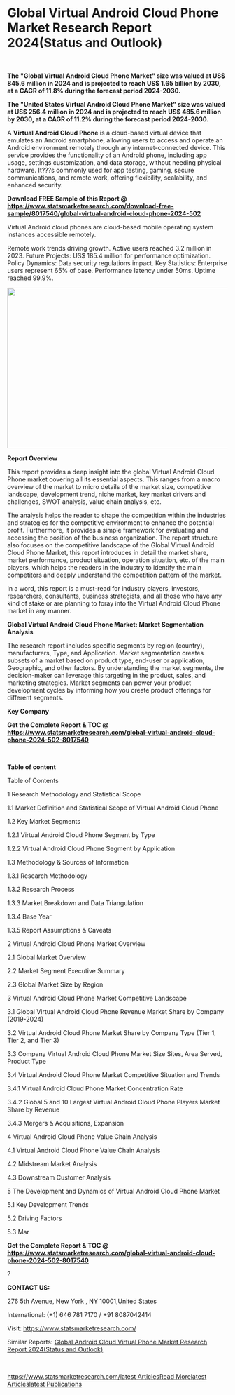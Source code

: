 <h1>Global Virtual Android Cloud Phone Market Research Report 2024(Status and Outlook)</h1><br/><p><strong>The "Global Virtual Android Cloud Phone Market" size was valued at US$ 845.6 million in 2024 and is projected to reach US$ 1.65 billion by 2030, at a <strong>CAGR</strong> of 11.8% during the forecast period 2024-2030.</strong></p>
 
 
 
 <p><strong>The "United States Virtual Android Cloud Phone Market" size was valued at US$ 256.4 million in 2024 and is projected to reach US$ 485.6 million by 2030, at a <strong>CAGR</strong> of 11.2% during the forecast period 2024-2030.</strong></p>
 
 
 
 <p>A <strong>Virtual Android Cloud Phone</strong> is a cloud-based virtual device that emulates an Android smartphone, allowing users to access and operate an Android environment remotely through any internet-connected device. This service provides the functionality of an Android phone, including app usage, settings customization, and data storage, without needing physical hardware. It???s commonly used for app testing, gaming, secure communications, and remote work, offering flexibility, scalability, and enhanced security.</p>
 
 
 
 <p><strong>Download FREE Sample of this Report @ <a href="https://www.statsmarketresearch.com/download-free-sample/8017540/global-virtual-android-cloud-phone-2024-502">https://www.statsmarketresearch.com/download-free-sample/8017540/global-virtual-android-cloud-phone-2024-502</a></strong></p>
 
 
 
 <p>Virtual Android cloud phones are cloud-based mobile operating system instances accessible remotely.</p>
 
 
 
 <p>Remote work trends driving growth. Active users reached 3.2 million in 2023. Future Projects: US$ 185.4 million for performance optimization. Policy Dynamics: Data security regulations impact. Key Statistics: Enterprise users represent 65% of base. Performance latency under 50ms. Uptime reached 99.9%.</p>
 
 
 
 <p><img alt="" src="https://www.24marketreports.com/assets/report-images/VirtualAndroidCloudPhoneMarket.png" style="height:366px; width:731px" /></p>
 
 
 
 <p><strong>Report Overview</strong></p>
 
 
 
 <p>This report provides a deep insight into the global Virtual Android Cloud Phone market covering all its essential aspects. This ranges from a macro overview of the market to micro details of the market size, competitive landscape, development trend, niche market, key market drivers and challenges, SWOT analysis, value chain analysis, etc.</p>
 
 
 
 <p>The analysis helps the reader to shape the competition within the industries and strategies for the competitive environment to enhance the potential profit. Furthermore, it provides a simple framework for evaluating and accessing the position of the business organization. The report structure also focuses on the competitive landscape of the Global Virtual Android Cloud Phone Market, this report introduces in detail the market share, market performance, product situation, operation situation, etc. of the main players, which helps the readers in the industry to identify the main competitors and deeply understand the competition pattern of the market.</p>
 
 
 
 <p>In a word, this report is a must-read for industry players, investors, researchers, consultants, business strategists, and all those who have any kind of stake or are planning to foray into the Virtual Android Cloud Phone market in any manner.</p>
 
 
 
 <p><strong>Global Virtual Android Cloud Phone Market: Market Segmentation Analysis</strong></p>
 
 
 
 <p>The research report includes specific segments by region (country), manufacturers, Type, and Application. Market segmentation creates subsets of a market based on product type, end-user or application, Geographic, and other factors. By understanding the market segments, the decision-maker can leverage this targeting in the product, sales, and marketing strategies. Market segments can power your product development cycles by informing how you create product offerings for different segments.</p>
 
 
 
 <p><strong>Key Company</strong></p>
 
 
 
 <div><b>Get the Complete Report & TOC @ <a href="https://www.statsmarketresearch.com/global-virtual-android-cloud-phone-2024-502-8017540">https://www.statsmarketresearch.com/global-virtual-android-cloud-phone-2024-502-8017540</a></b></div>
 
 
 
 <p><br />
 
 <b>Table of content</b></p>
 
 
 
 <p>Table of Contents<br />
 
 1 Research Methodology and Statistical Scope<br />
 
 1.1 Market Definition and Statistical Scope of Virtual Android Cloud Phone<br />
 
 1.2 Key Market Segments<br />
 
 1.2.1 Virtual Android Cloud Phone Segment by Type<br />
 
 1.2.2 Virtual Android Cloud Phone Segment by Application<br />
 
 1.3 Methodology & Sources of Information<br />
 
 1.3.1 Research Methodology<br />
 
 1.3.2 Research Process<br />
 
 1.3.3 Market Breakdown and Data Triangulation<br />
 
 1.3.4 Base Year<br />
 
 1.3.5 Report Assumptions & Caveats<br />
 
 2 Virtual Android Cloud Phone Market Overview<br />
 
 2.1 Global Market Overview<br />
 
 2.2 Market Segment Executive Summary<br />
 
 2.3 Global Market Size by Region<br />
 
 3 Virtual Android Cloud Phone Market Competitive Landscape<br />
 
 3.1 Global Virtual Android Cloud Phone Revenue Market Share by Company (2019-2024)<br />
 
 3.2 Virtual Android Cloud Phone Market Share by Company Type (Tier 1, Tier 2, and Tier 3)<br />
 
 3.3 Company Virtual Android Cloud Phone Market Size Sites, Area Served, Product Type<br />
 
 3.4 Virtual Android Cloud Phone Market Competitive Situation and Trends<br />
 
 3.4.1 Virtual Android Cloud Phone Market Concentration Rate<br />
 
 3.4.2 Global 5 and 10 Largest Virtual Android Cloud Phone Players Market Share by Revenue<br />
 
 3.4.3 Mergers & Acquisitions, Expansion<br />
 
 4 Virtual Android Cloud Phone Value Chain Analysis<br />
 
 4.1 Virtual Android Cloud Phone Value Chain Analysis<br />
 
 4.2 Midstream Market Analysis<br />
 
 4.3 Downstream Customer Analysis<br />
 
 5 The Development and Dynamics of Virtual Android Cloud Phone Market<br />
 
 5.1 Key Development Trends<br />
 
 5.2 Driving Factors<br />
 
 5.3 Mar</p>
 
 
 
 <div><b>Get the Complete Report & TOC @ <a href="https://www.statsmarketresearch.com/global-virtual-android-cloud-phone-2024-502-8017540">https://www.statsmarketresearch.com/global-virtual-android-cloud-phone-2024-502-8017540</a></b></div>
 
 
 
 <p>? </p>
 
 
 
 <p><b>CONTACT US:</b><br />
 
 276 5th Avenue, New York , NY 10001,United States<br />
 
 International: (+1) 646 781 7170 / +91 8087042414<br />
 
 Visit: <a href="https://www.statsmarketresearch.com/">https://www.statsmarketresearch.com/</a><br />
 
 Similar Reports: <a href="https://www.statsmarketresearch.com/global-virtual-android-cloud-phone-2024-502-8017540">Global Android Cloud Virtual Phone Market Research Report 2024(Status and Outlook)</a><br />
 
 <br />
 
 <a href="https://gyeongbokgung.com">https://www.statsmarketresearch.com/</a><a href="https://hallyeomaritime.com">latest Articles</a><a href="https://jingwansa.com">Read More</a><a href="https://nguoiviet.jp/">latest Articles</a><a href="https://www.intelmarketresearch.com/">latest Publications</a></p>